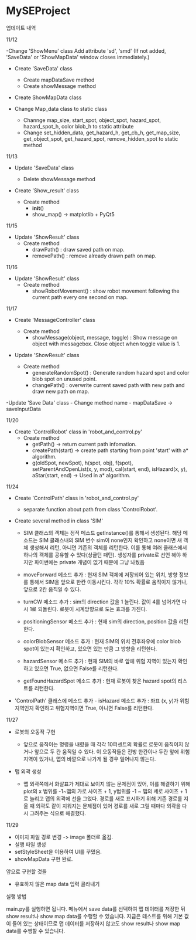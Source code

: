 # MySEProject

업데이트 내역

11/12

-Change 'ShowMenu' class
   Add attribute 'sd', 'smd'  (If not added, 'SaveData' or 'ShowMapData' window closes immediately.)

- Create 'SaveData' class
   - Create mapDataSave method
   - Create showMessage method

- Create ShowMapData class
   

- Change Map_data class to static class
   - Channge map_size, start_spot, object_spot, hazard_spot, hazard_spot_h, color blob_h to static attribute
   - Change set_hidden_data, get_hazard_h, get_cb_h, get_map_size, get_object_spot, get_hazard_spot, remove_hidden_spot to static method

11/13

- Update 'SaveData' class
    - Delete showMessage method

- Create 'Show_result' class
    - Create method
        - __init__()
        - show_map() -> matplotlib + PyQt5

11/15

- Update 'ShowResult' class
    - Create method
         - drawPath() : draw saved path on map.
         - removePath() : remove already drawn path on map.

11/16
- Update 'ShowResult' class
    - Create method
         - showRobotMovement() : show robot movement following the current path every one second on map.

11/17
- Create 'MessageController' class
    - Create method
         - showMessage(object, message, toggle) : Show message on object with messagebox. Close object when toggle value is 1.

- Update 'ShowResult' class
    - Create method
         - generateRandomSpot() : Generate random hazard spot and color blob spot on unused point.
         - changePath() : overwrite current saved path with new path and draw new path on map.
         
-Update 'Save Data' class
    - Change method name
         - mapDataSave -> saveInputData
         

11/20
- Create 'ControlRobot' class in 'robot_and_control.py'
    - Create method
        - getPath() -> return current path infomation.
        - createPath(start) -> create path starting from point 'start' with a* algorithm.
        - g(oldSpot, newSpot), h(spot, obj), f(spot), setParentAndOpenList(x, y, mod), cal(start, end), isHazard(x, y), aStar(start, end)
	-> Used in a* algorithm.

11/24
- Create 'ControlPath' class in 'robot_and_control.py'
     - separate function about path from class 'ControlRobot'.

- Create several method in class 'SIM'
     - SIM 클래스의 객체는 정적 메소드 getInstance()를 통해서 생성된다. 해당 메소드는 SIM 클래스내의 SIM 변수 sim이 none인지 확인하고 none이면 새 객체 생성해서 리턴, 아니면 기존의 객체를 리턴한다. 이를 통해 여러 클래스에서 하나의 객체를 공유할 수 있다(싱글턴 패턴). 생성자를 private로 선언       해야 하지만 파이썬에는 private 개념이 없기 때문에 그냥 놔뒀음

     - moveForward 메소드 추가 : 현재 SIM 객체에 저장되어 있는 위치, 방향 정보를 통해서 SIM을 앞으로 한칸 이동시킨다. 각각 10% 확률로 움직이지 않거나, 앞으로 2칸 움직일 수 있다.

     - turnCW 메소드 추가 : sim의 direction 값을 1 늘린다. 값이 4를 넘어가면 다시 1로 되돌린다. 로봇이 시계방향으로 도는 효과를 가진다.

     - positioningSensor 메소드 추가 : 현재 sim의 direction, position 값을 리턴한다.

     - colorBlobSensor 메소드 추가 : 현재 SIM의 위치 전후좌우에 color blob spot이 있는지 확인하고, 있으면 있는 만큼 그 방향을 리턴한다.

     - hazardSensor 메소드 추가 : 현재 SIM의 바로 앞에 위험 지역이 있는지 확인하고 있으면 True, 없으면 False를 리턴한다.

     - getFoundHazardSpot 메소드 추가 : 현재 로봇이 찾은 hazard spot의 리스트를 리턴한다.

- 'ControlPath' 클래스에 메소드 추가
      - isHazard 메소드 추가 : 좌표 (x, y)가 위험지역인지 확인하고 위험지역이면 True, 아니면 False를 리턴한다.

11/27

- 로봇의 오동작 구현
   - 앞으로 움직이는 명령을 내렸을 때 각각 10퍼센트의 확률로 로봇이 움직이지 않거나 앞으로 두 칸 움직일 수 있다. 이 오동작들은 전방 한칸이나 두칸 앞에 위험 지역이 있거나, 맵의 바깥으로 나가게 될 경우 일어나지 않는다. 

- 맵 외곽 생성
   - 맵 외곽쪽에서 화살표가 제대로 보이지 않는 문제점이 있어, 이를 해결하기 위해 plot의 x 범위를 -1~맵의 가로 사이즈 + 1, y범위를 -1 ~ 맵의 세로 사이즈 + 1로 늘리고 맵의 외곽에 선을 그었다. 경로를 새로 표시하기 위해 기존 경로를 지울 때 외곽도 같이 지워지는 문제점이 있어 경로를 새로 그릴      때마다 외곽을 다시 그려주는 식으로 해결했다.

11/29

- 이미지 파일 경로 변경 -> image 폴더로 옮김.
- 실행 파일 생성
- setStyleSheet을 이용하여 UI를 꾸몄음.
- showMapData 구현 완료.

앞으로 구현할 것들
- 유효하지 않은 map data 입력 골라내기






실행 방법






main.py를 실행하면 됩니다. 메뉴에서 save data를 선택하여 맵 데이터를 저장한 뒤 show result나 show map data를 수행할 수 있습니다.
지금은 테스트를 위해 기본 값이 들어 있는 상태이므로 맵 데이터를 저장하지 않고도 show result나 show map data를 수행할 수 있습니다.
